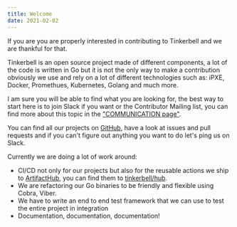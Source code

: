```yaml
---
title: Welcome
date: 2021-02-02
---
```


If you are you are properly interested in contributing to Tinkerbell and we are thankful for that.

Tinkerbell is an open source project made of different components, a lot of the code is written in Go but it is not the only way to make a contribution obviously we use and rely on a lot of different technologies such as: iPXE, Docker, Promethues, Kubernetes, Golang and much more.

I am sure you will be able to find what you are looking for, the best way to start here is to join Slack if you want or the Contributor Mailing list, you can find more about this topic in the ["COMMUNICATION page"](https://github.com/tinkerbell/.github/blob/master/COMMUNICATION.md#contributors-mailing-list).

You can find all our projects on [GitHub](https://github.com/tinkerbell), have a look at issues and pull requests and if you can't figure out anything you want to do let's ping us on Slack.

Currently we are doing a lot of work around:

* CI/CD not only for our projects but also for the reusable actions we ship to [ArtifactHub](https://artifacthub.io/packages/search?page=1&org=tinkerbell-community), you can find them to [tinkerbell/hub](https://github.com/tinkerbell/hub).
* We are refactoring our Go binaries to be friendly and flexible using Cobra, Viber.
* We have to write an end to end test framework that we can use to test the entire project in integration
* Documentation, documentation, documentation!
